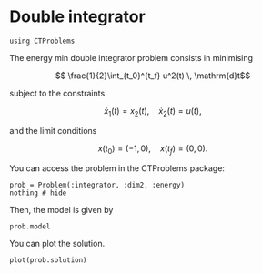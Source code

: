 # Double integrator

```@example main
using CTProblems
```

The energy min double integrator problem consists in minimising
```math
    \frac{1}{2}\int_{t_0}^{t_f} u^2(t) \, \mathrm{d}t
```
subject to the constraints
```math
    \dot x_1(t) = x_2(t), \quad \dot x_2(t) = u(t),
```
and the limit conditions
```math
    x(t_0) = (-1, 0), \quad x(t_f) = (0, 0).
```

You can access the problem in the CTProblems package:
```@example main
prob = Problem(:integrator, :dim2, :energy)
nothing # hide
```

Then, the model is given by
```@example main
prob.model
```

You can plot the solution.
```@example main
plot(prob.solution)
```
